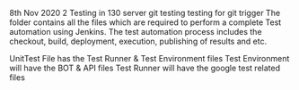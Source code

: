 8th Nov 2020 2
Testing in 130 server
git testing
testing for git trigger
The folder contains all the files which are required to perform a complete Test automation using Jenkins.
The test automation process includes the checkout, build, deployment, execution, publishing of results and etc.


UnitTest File has the Test Runner & Test Environment files 
	Test Environment will have the BOT & API files
	Test Runner will have the google test related files
	

